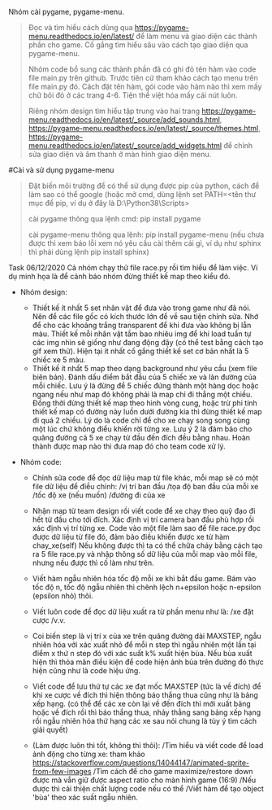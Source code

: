 Nhóm cài pygame, pygame-menu. 

>Đọc và tìm hiểu cách dùng qua https://pygame-menu.readthedocs.io/en/latest/ để làm menu và giao diện các thành phần cho game. 
>Cố gắng tìm hiểu sâu vào cách tạo giao diện qua pygame-menu.
>
>Nhóm code bổ sung các thành phần đã có ghi đỏ tên hàm vào code file main.py trên github. Trước tiên cứ tham khảo cách tạo menu trên file main.py đó.
>Cách đặt tên hàm, gói code vào hàm nào thì xem mấy chữ bôi đỏ ở các trang 4-6. Tiện thể việt hóa mấy cái nút luôn.
>
>Riêng nhóm design tìm hiểu tập trung vào hai trang https://pygame-menu.readthedocs.io/en/latest/_source/add_sounds.html, https://pygame-menu.readthedocs.io/en/latest/_source/themes.html, https://pygame-menu.readthedocs.io/en/latest/_source/add_widgets.html để chỉnh sửa giao diện và âm thanh ở màn hình giao diện menu.



#Cài và sử dụng pygame-menu
>Đặt biến môi trường để có thể sử dụng được pip của python, cách để làm sao có thể google
>(hoặc mở cmd, dùng lệnh set PATH=<tên thư mục để pip, ví dụ ở đây là D:\Python38\Scripts>
>
>cài pygame thông qua lệnh cmd: 
>  pip install pygame
>  
>cài pygame-menu thông qua lệnh:
>  pip install pygame-menu
>(nếu chưa được thì xem báo lỗi xem nó yêu cầu cài thêm cái gì, ví dụ như sphinx thì phải dùng lệnh pip install sphinx)


Task 06/12/2020
Cả nhóm chạy thử file race.py rồi tìm hiểu để làm việc. Ví dụ minh họa là để cảnh báo nhóm đừng thiết kế map theo kiểu đó.

- Nhóm design:
  + Thiết kế ít nhất 5 set nhân vật để đưa vào trong game như đã nói. Nên để các file gốc có kích thước lớn để về sau tiện chỉnh sửa. 
  Nhớ để cho các khoảng trắng transparent để khi đưa vào không bị lẫn màu. 
  Thiết kế mỗi nhân vật tầm bao nhiêu img để khi load tuần tự các img nhìn sẽ giống như đang động đậy (có thể test bằng cách tạo gif xem thử). 
  Hiện tại ít nhất cố gắng thiết kế set cơ bản nhất là 5 chiếc xe 5 màu.
  + Thiết kế ít nhất 5 map theo dạng background như yêu cầu (xem file biên bản). Đánh dấu điểm bắt đầu của 5 chiếc xe và làn đường của mỗi chiếc. 
  Lưu ý là đừng để 5 chiếc đứng thành một hàng dọc hoặc ngang nếu như map đó không phải là map chỉ đi thẳng một chiều. 
  Đồng thời đừng thiết kế map theo hình vòng cung, hoặc trừ phi tính thiết kế map có đường này luồn dưới đường kia thì đừng thiết kế map đi quá 2 chiều.
  Lý do là code chỉ để cho xe chạy song song cùng một lúc chứ không điểu khiển rời từng xe.
  Lưu ý 2 là đảm bảo cho quãng đường cả 5 xe chạy từ đầu đến đích đều bằng nhau. 
  Hoàn thành được map nào thì đưa map đó cho team code xử lý.

- Nhóm code:   
  + Chỉnh sửa code để đọc dữ liệu map từ file khác, mỗi map sẽ có một file dữ liệu để điều chỉnh: 
     /vị trí ban đầu
     /tọa độ ban đầu của mỗi xe 
     /tốc độ xe (nếu muốn)
     /đường đi của xe
  + Nhận map từ team design rồi viết code để xe chạy theo quỹ đạo đi hết từ đầu cho tới đích. Xác định vị trí camera ban đầu phù hợp rồi xác định vị trí từng xe.
    Code vào một file làm sao để file race.py đọc được dữ liệu từ file đó, đảm bảo điều khiển được xe từ hàm chay_xe(self)
    Nếu không được thì ta có thể chữa cháy bằng cách tạo ra 5 file race.py và nhập thông số dữ liệu của mỗi map vào mỗi file, nhưng nếu được thì cố làm như trên.
  + Viết hàm ngẫu nhiên hóa tốc độ mỗi xe khi bắt đầu game. Bám vào tốc độ n, tốc độ ngẫu nhiên thì chênh lệch n+epsilon hoặc n-epsilon (epsilon nhỏ) thôi.
  + Viết luôn code để đọc dữ liệu xuất ra từ phần menu như là:
    /xe đặt cược
    /v.v.
  + Coi biến step là vị trí x của xe trên quãng đường dài MAXSTEP, ngẫu nhiên hóa với xác xuất nhỏ để mỗi n step thì ngẫu nhiên một lần tại điểm x thứ n step đó 
  với xác suất k% xuất hiện bùa. Nếu bùa xuất hiện thì thỏa mãn điều kiện để code hiện ảnh bùa trên đường đó thực hiện cũng như là code hiệu ứng.
  + Viết code để lưu thứ tự các xe đạt mốc MAXSTEP (tức là về đích) để khi xe cược về đích thì hiện thông báo thắng thua cũng như là bảng xếp hạng. 
  (có thể để các xe còn lại về đến đích thì mới xuất bảng hoặc về đích rồi thì báo thắng thua, nhảy thẳng sang bảng xếp hạng rồi ngẫu nhiên hóa thứ hạng các xe sau
  nói chung là tùy ý tìm cách giải quyết)
  
  + (Làm được luôn thì tốt, không thì thôi):
      /Tìm hiểu và viết code để load ảnh động cho từng xe: tham khảo https://stackoverflow.com/questions/14044147/animated-sprite-from-few-images
      /Tìm cách để cho game maximize/restore down được mà vẫn giữ được aspect ratio cho màn hình game (16:9)
      /Nếu được thì cải thiện chất lượng code nếu có thể
      /Viết hàm để tạo object 'bùa' theo xác suất ngẫu nhiên. 
